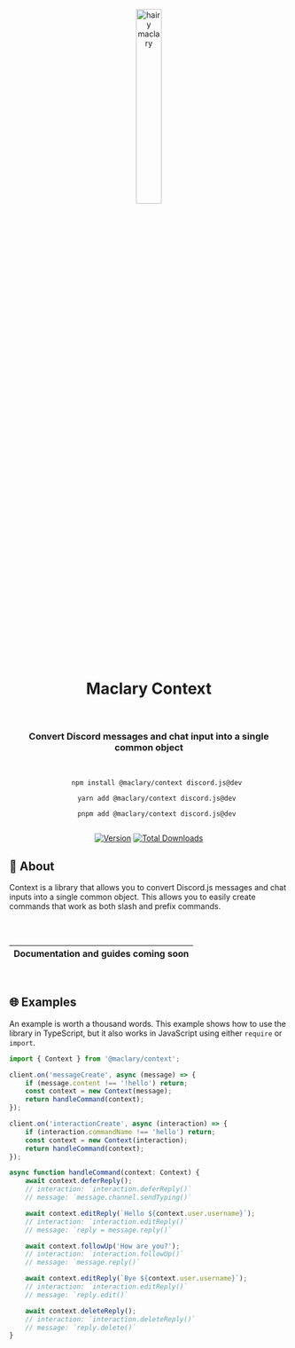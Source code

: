 <div align="center">
    <img alt="hairy maclary" src="../../.github/assets/maclary.png" width="30%"/>
    <h1>Maclary Context</h1><br/>
    <h3>Convert Discord messages and chat input into a single common object</h3><br/>
    <code>
    npm install @maclary/context discord.js@dev<br/>
    yarn add @maclary/context discord.js@dev<br/>
    pnpm add @maclary/context discord.js@dev
    </code><br/>
</div>

<div align="center">

[![Version](https://img.shields.io/npm/v/@maclary/context?color=red&label=@maclary/context)](https://github.com/apteryxxyz/maclary/main/packages/context)
[![Total Downloads](https://img.shields.io/npm/dt/@maclary/context)](https://npmjs.com/maclary)

</div>

## 🤔 About

Context is a library that allows you to convert Discord.js messages and chat inputs into a single common object. This allows you to easily create commands that work as both slash and prefix commands.

<div align="center" style="padding-top: 2rem; padding-bottom: 1rem">

| **Documentation and guides coming soon** |
| ---------------------------------------- |

</div>

## 🌐 Examples

An example is worth a thousand words. This example shows how to use the library in TypeScript, but it also works in JavaScript using either `require` or `import`.

```ts
import { Context } from '@maclary/context';

client.on('messageCreate', async (message) => {
    if (message.content !== '!hello') return;
    const context = new Context(message);
    return handleCommand(context);
});

client.on('interactionCreate', async (interaction) => {
    if (interaction.commandName !== 'hello') return;
    const context = new Context(interaction);
    return handleCommand(context);
});

async function handleCommand(context: Context) {
    await context.deferReply();
    // interaction: `interaction.deferReply()`
    // message: `message.channel.sendTyping()`

    await context.editReply(`Hello ${context.user.username}`);
    // interaction: `interaction.editReply()`
    // message: `reply = message.reply()`

    await context.followUp('How are you?');
    // interaction: `interaction.followUp()`
    // message: `message.reply()`

    await context.editReply(`Bye ${context.user.username}`);
    // interaction: `interaction.editReply()`
    // message: `reply.edit()`

    await context.deleteReply();
    // interaction: `interaction.deleteReply()`
    // message: `reply.delete()`
}
```
